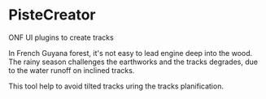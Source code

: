# PisteCreator
ONF UI plugins to create tracks

In French Guyana forest, it's not easy to lead engine deep into the wood. The rainy season challenges the earthworks and the tracks degrades, due to the water runoff on inclined tracks.

This tool help to avoid tilted tracks uring the tracks planification.
